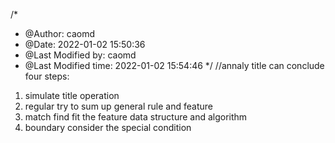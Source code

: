 /*
 * @Author: caomd 
 * @Date: 2022-01-02 15:50:36 
 * @Last Modified by: caomd
 * @Last Modified time: 2022-01-02 15:54:46
 */
 //annaly title can conclude four steps:
1. simulate title operation
2. regular try to sum up general rule and feature
3. match find fit the feature data structure and algorithm
4. boundary consider the special condition 